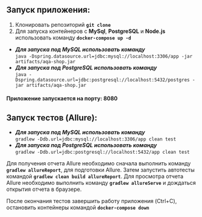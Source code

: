 ## Запуск приложения:

1. Клонировать репозиторий __`git clone`__
2. Для запуска контейнеров с __MySql__, __PostgreSQL__ и __Node.js__ использовать команду __`docker-compose up -d`__     
* ***Для запуска под MySQL использовать команду***  
      `java -Dspring.datasource.url=jdbc:mysql://localhost:3306/app -jar artifacts/aqa-shop.jar`  
* ***Для запуска под PostgreSQL использовать команду***  
      `java -Dspring.datasource.url=jdbc:postgresql://localhost:5432/postgres -jar artifacts/aqa-shop.jar`
 #### Приложение запускается на порту: 8080

## Запуск тестов (Allure):  
* ***Для запуска под MySQL использовать команду***  
    `gradlew -Ddb.url=jdbc:mysql://localhost:3306/app clean test` 
* ***Для запуска под PostgreSQL использовать команду***  
    `gradlew -Ddb.url=jdbc:postgresql://localhost:5432/app clean test` 
    
Для получения отчета Allure необходимо сначала выполнить команду __`gradlew allureReport`__, для подготовки Allure. 
Затем запустить автотесты командой __`gradlew clean build allureReport`__. Для просмотра отчета Allure необходимо 
выполнить команду __`gradlew allureServe`__ и дождаться открытия отчета в браузере.

После окончания тестов завершить работу приложения (Ctrl+C), остановить контейнеры командой __`docker-compose down`__
